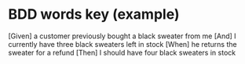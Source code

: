 # BDD words key (example)
[Given] a customer previously bought a black sweater from me
[And] I currently have three black sweaters left in stock
[When] he returns the sweater for a refund
[Then] I should have four black sweaters in stock